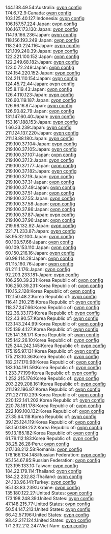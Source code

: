 144.138.49.54:Australia: [ovpn config](vpn/144_138_49_54.ovpn)  
174.6.72.9:Canada: [ovpn config](vpn/174_6_72_9.ovpn)  
103.125.40.127:Indonesia: [ovpn config](vpn/103_125_40_127.ovpn)  
106.157.57.224:Japan: [ovpn config](vpn/106_157_57_224.ovpn)  
106.167.173.130:Japan: [ovpn config](vpn/106_167_173_130.ovpn)  
114.19.166.236:Japan: [ovpn config](vpn/114_19_166_236.ovpn)  
118.156.193.249:Japan: [ovpn config](vpn/118_156_193_249.ovpn)  
118.240.224.116:Japan: [ovpn config](vpn/118_240_224_116.ovpn)  
121.109.240.39:Japan: [ovpn config](vpn/121_109_240_39.ovpn)  
122.221.100.152:Japan: [ovpn config](vpn/122_221_100_152.ovpn)  
122.249.68.182:Japan: [ovpn config](vpn/122_249_68_182.ovpn)  
123.0.72.249:Japan: [ovpn config](vpn/123_0_72_249.ovpn)  
124.154.220.152:Japan: [ovpn config](vpn/124_154_220_152.ovpn)  
124.211.110.154:Japan: [ovpn config](vpn/124_211_110_154.ovpn)  
124.45.72.44:Japan: [ovpn config](vpn/124_45_72_44.ovpn)  
125.8.119.43:Japan: [ovpn config](vpn/125_8_119_43.ovpn)  
126.4.110.123:Japan: [ovpn config](vpn/126_4_110_123.ovpn)  
126.60.119.187:Japan: [ovpn config](vpn/126_60_119_187.ovpn)  
126.66.16.87:Japan: [ovpn config](vpn/126_66_16_87.ovpn)  
126.90.82.79:Japan: [ovpn config](vpn/126_90_82_79.ovpn)  
131.147.60.40:Japan: [ovpn config](vpn/131_147_60_40.ovpn)  
153.161.188.153:Japan: [ovpn config](vpn/153_161_188_153.ovpn)  
1.66.33.239:Japan: [ovpn config](vpn/1_66_33_239.ovpn)  
211.124.137.220:Japan: [ovpn config](vpn/211_124_137_220.ovpn)  
211.18.88.180:Japan: [ovpn config](vpn/211_18_88_180.ovpn)  
219.100.37.104:Japan: [ovpn config](vpn/219_100_37_104.ovpn)  
219.100.37.105:Japan: [ovpn config](vpn/219_100_37_105.ovpn)  
219.100.37.107:Japan: [ovpn config](vpn/219_100_37_107.ovpn)  
219.100.37.13:Japan: [ovpn config](vpn/219_100_37_13.ovpn)  
219.100.37.177:Japan: [ovpn config](vpn/219_100_37_177.ovpn)  
219.100.37.182:Japan: [ovpn config](vpn/219_100_37_182.ovpn)  
219.100.37.19:Japan: [ovpn config](vpn/219_100_37_19.ovpn)  
219.100.37.31:Japan: [ovpn config](vpn/219_100_37_31.ovpn)  
219.100.37.49:Japan: [ovpn config](vpn/219_100_37_49.ovpn)  
219.100.37.51:Japan: [ovpn config](vpn/219_100_37_51.ovpn)  
219.100.37.55:Japan: [ovpn config](vpn/219_100_37_55.ovpn)  
219.100.37.58:Japan: [ovpn config](vpn/219_100_37_58.ovpn)  
219.100.37.86:Japan: [ovpn config](vpn/219_100_37_86.ovpn)  
219.100.37.87:Japan: [ovpn config](vpn/219_100_37_87.ovpn)  
219.100.37.96:Japan: [ovpn config](vpn/219_100_37_96.ovpn)  
219.98.132.92:Japan: [ovpn config](vpn/219_98_132_92.ovpn)  
221.71.233.87:Japan: [ovpn config](vpn/221_71_233_87.ovpn)  
58.95.32.100:Japan: [ovpn config](vpn/58_95_32_100.ovpn)  
60.103.57.66:Japan: [ovpn config](vpn/60_103_57_66.ovpn)  
60.109.153.110:Japan: [ovpn config](vpn/60_109_153_110.ovpn)  
60.150.216.16:Japan: [ovpn config](vpn/60_150_216_16.ovpn)  
60.98.114.28:Japan: [ovpn config](vpn/60_98_114_28.ovpn)  
61.115.160.76:Japan: [ovpn config](vpn/61_115_160_76.ovpn)  
61.211.1.176:Japan: [ovpn config](vpn/61_211_1_176.ovpn)  
92.203.233.181:Japan: [ovpn config](vpn/92_203_233_181.ovpn)  
106.250.39.231:Korea Republic of: [ovpn config](vpn/106_250_39_231.ovpn)  
106.250.39.231:Korea Republic of: [ovpn config](vpn/106_250_39_231.ovpn)  
110.15.2.128:Korea Republic of: [ovpn config](vpn/110_15_2_128.ovpn)  
112.150.48.2:Korea Republic of: [ovpn config](vpn/112_150_48_2.ovpn)  
116.41.210.215:Korea Republic of: [ovpn config](vpn/116_41_210_215.ovpn)  
118.37.247.66:Korea Republic of: [ovpn config](vpn/118_37_247_66.ovpn)  
122.36.33.173:Korea Republic of: [ovpn config](vpn/122_36_33_173.ovpn)  
122.43.90.57:Korea Republic of: [ovpn config](vpn/122_43_90_57.ovpn)  
123.143.244.99:Korea Republic of: [ovpn config](vpn/123_143_244_99.ovpn)  
125.139.4.127:Korea Republic of: [ovpn config](vpn/125_139_4_127.ovpn)  
125.141.36.171:Korea Republic of: [ovpn config](vpn/125_141_36_171.ovpn)  
125.142.26.10:Korea Republic of: [ovpn config](vpn/125_142_26_10.ovpn)  
125.244.242.145:Korea Republic of: [ovpn config](vpn/125_244_242_145.ovpn)  
175.195.97.131:Korea Republic of: [ovpn config](vpn/175_195_97_131.ovpn)  
175.213.10.36:Korea Republic of: [ovpn config](vpn/175_213_10_36.ovpn)  
182.217.170.98:Korea Republic of: [ovpn config](vpn/182_217_170_98.ovpn)  
183.104.191.59:Korea Republic of: [ovpn config](vpn/183_104_191_59.ovpn)  
1.233.77.199:Korea Republic of: [ovpn config](vpn/1_233_77_199.ovpn)  
1.252.215.176:Korea Republic of: [ovpn config](vpn/1_252_215_176.ovpn)  
203.229.208.161:Korea Republic of: [ovpn config](vpn/203_229_208_161.ovpn)  
211.192.196.87:Korea Republic of: [ovpn config](vpn/211_192_196_87.ovpn)  
211.227.110.239:Korea Republic of: [ovpn config](vpn/211_227_110_239.ovpn)  
220.122.141.202:Korea Republic of: [ovpn config](vpn/220_122_141_202.ovpn)  
220.78.181.178:Korea Republic of: [ovpn config](vpn/220_78_181_178.ovpn)  
222.109.100.132:Korea Republic of: [ovpn config](vpn/222_109_100_132.ovpn)  
27.35.64.118:Korea Republic of: [ovpn config](vpn/27_35_64_118.ovpn)  
39.125.124.119:Korea Republic of: [ovpn config](vpn/39_125_124_119.ovpn)  
58.150.189.252:Korea Republic of: [ovpn config](vpn/58_150_189_252.ovpn)  
59.13.185.182:Korea Republic of: [ovpn config](vpn/59_13_185_182.ovpn)  
61.79.112.183:Korea Republic of: [ovpn config](vpn/61_79_112_183.ovpn)  
38.25.26.28:Peru: [ovpn config](vpn/38_25_26_28.ovpn)  
217.138.212.58:Romania: [ovpn config](vpn/217_138_212_58.ovpn)  
178.166.134.148:Russian Federation: [ovpn config](vpn/178_166_134_148.ovpn)  
95.154.67.85:Russian Federation: [ovpn config](vpn/95_154_67_85.ovpn)  
123.195.133.10:Taiwan: [ovpn config](vpn/123_195_133_10.ovpn)  
184.22.179.114:Thailand: [ovpn config](vpn/184_22_179_114.ovpn)  
184.22.232.82:Thailand: [ovpn config](vpn/184_22_232_82.ovpn)  
24.133.96.141:Turkey: [ovpn config](vpn/24_133_96_141.ovpn)  
95.133.83.239:Ukraine: [ovpn config](vpn/95_133_83_239.ovpn)  
135.180.122.27:United States: [ovpn config](vpn/135_180_122_27.ovpn)  
173.198.248.39:United States: [ovpn config](vpn/173_198_248_39.ovpn)  
47.148.215.77:United States: [ovpn config](vpn/47_148_215_77.ovpn)  
50.54.147.213:United States: [ovpn config](vpn/50_54_147_213.ovpn)  
66.42.57.196:United States: [ovpn config](vpn/66_42_57_196.ovpn)  
98.42.217.124:United States: [ovpn config](vpn/98_42_217_124.ovpn)  
171.232.212.247:Viet Nam: [ovpn config](vpn/171_232_212_247.ovpn)  
